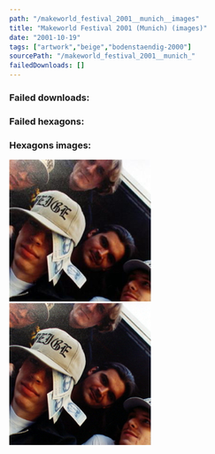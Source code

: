 ```yaml
---
path: "/makeworld_festival_2001__munich__images"
title: "Makeworld Festival 2001 (Munich) (images)"
date: "2001-10-19"
tags: ["artwork","beige","bodenstaendig-2000"]
sourcePath: "/makeworld_festival_2001__munich_"
failedDownloads: []
---
```



### Failed downloads:

### Failed hexagons:

### Hexagons images:
![beige.jpeg_hexagon.jpeg](beige.jpeg_hexagon.jpeg)
 ![beige.jpg_hexagon.jpeg](beige.jpg_hexagon.jpeg)
